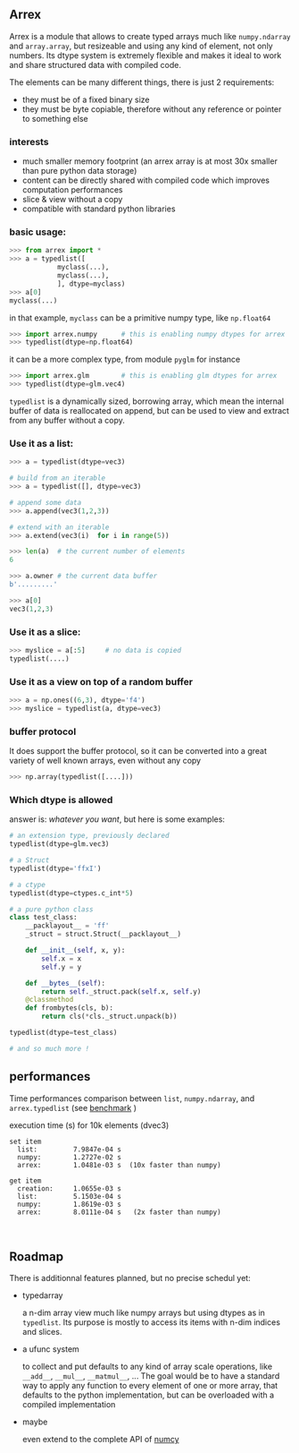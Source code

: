 Arrex
-----

Arrex is a module that allows to create typed arrays much like `numpy.ndarray` and `array.array`, but resizeable and using any kind of element, not only numbers. Its dtype system is extremely flexible and makes it ideal to work and share structured data with compiled code.

The elements can be many different things, there is just 2 requirements:

- they must be of a fixed binary size
- they must be byte copiable, therefore without any reference or pointer to something else

### interests

- much smaller memory footprint (an arrex array is at most 30x smaller than pure python data storage)
- content can be directly shared with compiled code which improves computation performances
- slice & view without a copy
- compatible with standard python libraries

### basic usage:

```python
>>> from arrex import *
>>> a = typedlist([
			myclass(...), 
			myclass(...),
			], dtype=myclass)
>>> a[0]
myclass(...)
```

in that example, `myclass` can be a primitive numpy type, like `np.float64`

```python
>>> import arrex.numpy		# this is enabling numpy dtypes for arrex
>>> typedlist(dtype=np.float64)
```

it can be a more complex type, from module `pyglm` for instance

```python
>>> import arrex.glm		# this is enabling glm dtypes for arrex
>>> typedlist(dtype=glm.vec4)
```

`typedlist` is a dynamically sized, borrowing array, which mean the internal buffer of data is reallocated on append, but can be used to view and extract from any buffer without a copy.

### Use it as a list:

```python
>>> a = typedlist(dtype=vec3)

# build from an iterable
>>> a = typedlist([], dtype=vec3)

# append some data
>>> a.append(vec3(1,2,3))

# extend with an iterable
>>> a.extend(vec3(i)  for i in range(5))

>>> len(a)	# the current number of elements
6

>>> a.owner	# the current data buffer
b'.........'

>>> a[0]
vec3(1,2,3)
```

### Use it as a slice:

```python
>>> myslice = a[:5]		# no data is copied
typedlist(....)
```

### Use it as a view on top of a random buffer

```python
>>> a = np.ones((6,3), dtype='f4')
>>> myslice = typedlist(a, dtype=vec3)
```

### buffer protocol

It does support the buffer protocol, so it can be converted into a great variety of well known arrays, even without any copy

```python
>>> np.array(typedlist([....]))
```

### Which dtype is allowed

answer is: *whatever you want*, but here is some examples:

```python
# an extension type, previously declared
typedlist(dtype=glm.vec3)

# a Struct
typedlist(dtype='ffxI')

# a ctype
typedlist(dtype=ctypes.c_int*5)

# a pure python class
class test_class:
    __packlayout__ = 'ff'
    _struct = struct.Struct(__packlayout__)

    def __init__(self, x, y):
        self.x = x
        self.y = y

    def __bytes__(self):
        return self._struct.pack(self.x, self.y)
    @classmethod
    def frombytes(cls, b):
        return cls(*cls._struct.unpack(b))

typedlist(dtype=test_class)

# and so much more !
```



## performances

Time performances comparison between `list`,  `numpy.ndarray`,  and `arrex.typedlist`  (see [benchmark](benchmark_typedlist.py) )

execution time (s) for 10k elements (dvec3)

	set item
	  list:         7.9847e-04 s
	  numpy:        1.2727e-02 s
	  arrex:        1.0481e-03 s  (10x faster than numpy)
	
	get item
	  creation:     1.0655e-03 s
	  list:         5.1503e-04 s
	  numpy:        1.8619e-03 s
	  arrex:        8.0111e-04 s   (2x faster than numpy)


​	
## Roadmap

There is additionnal features planned, but no precise schedul yet:

- typedarray

	a n-dim array view much like numpy arrays but using dtypes as in `typedlist`.
	Its purpose is mostly to access its items with n-dim indices and slices.
	
- a ufunc system
	
	to collect and put defaults to any kind of array scale operations, like `__add__`, `__mul__`, `__matmul__`, ... The goal would be to have a standard way to apply any function to every element of one or more array, that defaults to the python implementation, but can be overloaded with a compiled implementation
	
- maybe 

	even extend to the complete API of [numcy](https://github.com/jimy-byerley/numcy/blob/master/proposal.md)

